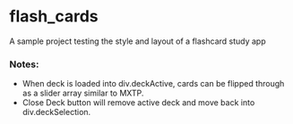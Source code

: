 # flash_cards

A sample project testing the style and layout of a flashcard study app

### Notes: 
- When deck is loaded into div.deckActive, cards can be flipped through as a slider array similar to MXTP. 
- Close Deck button will remove active deck and move back into  div.deckSelection. 